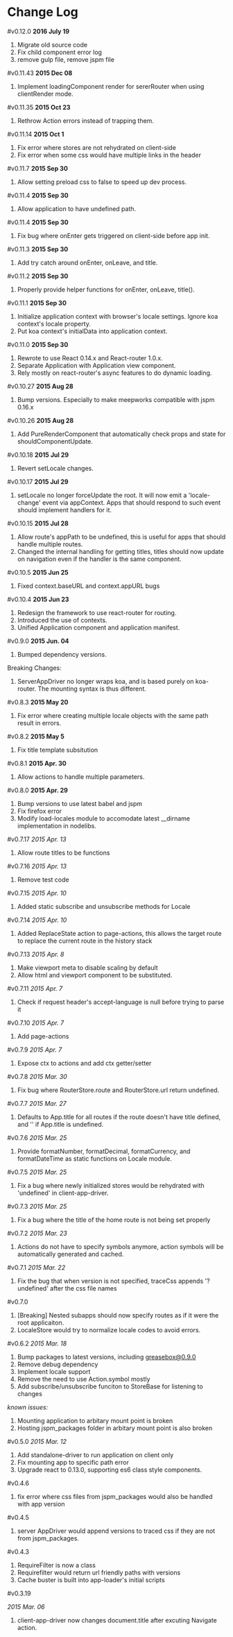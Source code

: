 Change Log
===

#v0.12.0
**2016 July 19**

1. Migrate old source code
2. Fix child component error log
3. remove gulp file, remove jspm file

#v0.11.43
**2015 Dec 08**

1. Implement loadingComponent render for sererRouter when using clientRender mode.

#v0.11.35
**2015 Oct 23**

1. Rethrow Action errors instead of trapping them.

#v0.11.14
**2015 Oct 1**

1. Fix error where stores are not rehydrated on client-side
2. Fix error when some css would have multiple links in the header

#v0.11.7
**2015 Sep 30**

1. Allow setting preload css to false to speed up dev process.

#v0.11.4
**2015 Sep 30**

1. Allow application to have undefined path.


#v0.11.4
**2015 Sep 30**

1. Fix bug where onEnter gets triggered on client-side before app init.

#v0.11.3
**2015 Sep 30**

1. Add try catch around onEnter, onLeave, and title.

#v0.11.2
**2015 Sep 30**

1. Properly provide helper functions for onEnter, onLeave, title().

#v0.11.1
**2015 Sep 30**

1. Initialize application context with browser's locale settings. Ignore koa context's locale property.
2. Put koa context's initialData into application context.

#v0.11.0
**2015 Sep 30**

1. Rewrote to use React 0.14.x and React-router 1.0.x.
2. Separate Application with Application view component.
3. Rely mostly on react-router's async features to do dynamic loading.



#v0.10.27
**2015 Aug 28**

1. Bump versions. Especially to make meepworks compatible with jspm 0.16.x

#v0.10.26
**2015 Aug 28**

1. Add PureRenderComponent that automatically check props and state for shouldComponentUpdate.

#v0.10.18
**2015 Jul 29**

1. Revert setLocale changes.

#v0.10.17
**2015 Jul 29**

1. setLocale no longer forceUpdate the root. It will now emit a 'locale-change' event via appContext. Apps that should respond to such event should implement handlers for it.

#v0.10.15
**2015 Jul 28**

1. Allow route's appPath to be undefined, this is useful for apps that should handle multiple routes.
2. Changed the internal handling for getting titles, titles should now update on navigation even if the handler is the same component.

#v0.10.5
**2015 Jun 25**

1. Fixed context.baseURL and context.appURL bugs

#v0.10.4
**2015 Jun 23**

1. Redesign the framework to use react-router for routing.
2. Introduced the use of contexts.
3. Unified Application component and application manifest.


#v0.9.0
**2015 Jun. 04**

1. Bumped dependency versions.

Breaking Changes:

1. ServerAppDriver no longer wraps koa, and is based purely on koa-router. The mounting syntax is thus different.

#v0.8.3
**2015 May 20**

1. Fix error where creating multiple locale objects with the same path result in errors.

#v0.8.2
**2015 May 5**

1. Fix title template subsitution

#v0.8.1
**2015 Apr. 30**

1. Allow actions to handle multiple parameters.

#v0.8.0
**2015 Apr. 29**

1. Bump versions to use latest babel and jspm
2. Fix firefox error
3. Modify load-locales module to accomodate latest \_\_dirname implementation in nodelibs.

#v0.7.17
*2015 Apr. 13*

1. Allow route titles to be functions

#v0.7.16
*2015 Apr. 13*

1. Remove test code

#v0.7.15
*2015 Apr. 10*

1. Added static subscribe and unsubscribe methods for Locale

#v0.7.14
*2015 Apr. 10*

1. Added ReplaceState action to page-actions, this allows the target route to replace the current route in the history stack

#v0.7.13
*2015 Apr. 8*

1. Make viewport meta to disable scaling by default
2. Allow html and viewport component to be substituted.

#v0.7.11
*2015 Apr. 7*

1. Check if request header's accept-language is null before trying to parse it


#v0.7.10
*2015 Apr. 7*

1. Add page-actions


#v0.7.9
*2015 Apr. 7*

1. Expose ctx to actions and add ctx getter/setter

#v0.7.8
*2015 Mar. 30*

1. Fix bug where RouterStore.route and RouterStore.url return undefined.

#v0.7.7
*2015 Mar. 27*

1. Defaults to App.title for all routes if the route doesn't have title defined, and '' if App.title is undefined.


#v0.7.6
*2015 Mar. 25*

1. Provide formatNumber, formatDecimal, formatCurrency, and formatDateTime as static functions on Locale module.

#v0.7.5
*2015 Mar. 25*

1. Fix a bug where newly initialized stores would be rehydrated with 'undefined' in client-app-driver.

#v0.7.3
*2015 Mar. 25*

1. Fix a bug where the title of the home route is not being set properly

#v0.7.2
*2015 Mar. 23*

1. Actions do not have to specify symbols anymore, action symbols will be automatically generated and cached.

#v0.7.1
*2015 Mar. 22*

1. Fix the bug that when version is not specified, traceCss appends '?undefined' after the css file names


#v0.7.0

1. [Breaking] Nested subapps should now specify routes as if it were the root applicaiton.
2. LocaleStore would try to normalize locale codes to avoid errors.

#v0.6.2
*2015 Mar. 18*

1. Bump packages to latest versions, including greasebox@0.9.0
2. Remove debug dependency
3. Implement locale support
4. Remove the need to use Action.symbol mostly
5. Add subscribe/unsubscribe funciton to StoreBase for listening to changes

*known issues:*

1. Mounting application to arbitary mount point is broken
2. Hosting jspm_packages folder in arbitary mount point is also broken

#v0.5.0
*2015 Mar. 12*

1. Add standalone-driver to run application on client only
2. Fix mounting app to specific path error
3. Upgrade react to 0.13.0, supporting es6 class style components.

#v0.4.6

1. fix error where css files from jspm_packages would also be handled with app version

#v0.4.5

1. server AppDriver would append versions to traced css if they are not from jspm_packages.

#v0.4.3

1. RequireFilter is now a class
2. Requirefilter would return url friendly paths with versions
3. Cache buster is built into app-loader's initial scripts


#v0.3.19

*2015 Mar. 06*

1. client-app-driver now changes document.title after excuting Navigate action.
